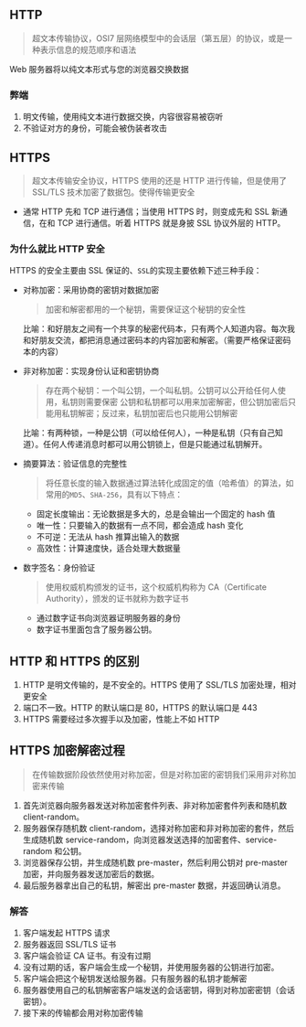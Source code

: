 ## HTTP

> 超文本传输协议，OSI7 层网络模型中的会话层（第五层）的协议，或是一种表示信息的规范顺序和语法

Web 服务器将以纯文本形式与您的浏览器交换数据

### 弊端

1. 明文传输，使用纯文本进行数据交换，内容很容易被窃听
2. 不验证对方的身份，可能会被伪装者攻击

## HTTPS

> 超文本传输安全协议，HTTPS 使用的还是 HTTP 进行传输，但是使用了 SSL/TLS 技术加密了数据包。使得传输更安全

- 通常 HTTP 先和 TCP 进行通信；当使用 HTTPS 时，则变成先和 SSL 新通信，在和 TCP 进行通信。听着 HTTPS 就是身披 SSL 协议外层的 HTTP。

### 为什么就比 HTTP 安全

HTTPS 的安全主要由 SSL 保证的、`SSL`的实现主要依赖下述三种手段：

- 对称加密：采用协商的密钥对数据加密

  > 加密和解密都用的一个秘钥，需要保证这个秘钥的安全性

  比喻：和好朋友之间有一个共享的秘密代码本，只有两个人知道内容。每次我和好朋友交流，都把消息通过密码本的内容加密和解密。（需要严格保证密码本的内容）

- 非对称加密：实现身份认证和密钥协商

  > 存在两个秘钥：一个叫公钥，一个叫私钥。公钥可以公开给任何人使用，私钥则需要保密
  > 公钥和私钥都可以用来加密解密，但公钥加密后只能用私钥解密；反过来，私钥加密后也只能用公钥解密

  比喻：有两种锁，一种是公钥（可以给任何人），一种是私钥（只有自己知道）。任何人传递消息时都可以用公钥锁上，但是只能通过私钥解开。

- 摘要算法：验证信息的完整性

  > 将任意长度的输入数据通过算法转化成固定的值（哈希值）的算法，如常用的`MD5`、`SHA-256`，具有以下特点：

  - 固定长度输出：无论数据是多大的，总是会输出一个固定的 hash 值
  - 唯一性：只要输入的数据有一点不同，都会造成 hash 变化
  - 不可逆：无法从 hash 推算出输入的数据
  - 高效性：计算速度快，适合处理大数据量

- 数字签名：身份验证
  > 使用权威机构颁发的证书，这个权威机构称为 CA（Certificate Authority），颁发的证书就称为数字证书
  - 通过数字证书向浏览器证明服务器的身份
  - 数字证书里面包含了服务器公钥。

## HTTP 和 HTTPS 的区别

1. HTTP 是明文传输的，是不安全的。HTTPS 使用了 SSL/TLS 加密处理，相对更安全
2. 端口不一致。HTTP 的默认端口是 80，HTTPS 的默认端口是 443
3. HTTPS 需要经过多次握手以及加密，性能上不如 HTTP

## HTTPS 加密解密过程

> 在传输数据阶段依然使用对称加密，但是对称加密的密钥我们采用非对称加密来传输

1. 首先浏览器向服务器发送对称加密套件列表、非对称加密套件列表和随机数 client-random。
2. 服务器保存随机数 client-random，选择对称加密和非对称加密的套件，然后生成随机数 service-random，向浏览器发送选择的加密套件、service-random 和公钥。
3. 浏览器保存公钥，并生成随机数 pre-master，然后利用公钥对 pre-master 加密，并向服务器发送加密后的数据。
4. 最后服务器拿出自己的私钥，解密出 pre-master 数据，并返回确认消息。

### 解答

1. 客户端发起 HTTPS 请求
2. 服务器返回 SSL/TLS 证书
3. 客户端会验证 CA 证书。有没有过期
4. 没有过期的话，客户端会生成一个秘钥，并使用服务器的公钥进行加密。
5. 客户端会把这个秘钥发送给服务器。只有服务器的私钥才能解密
6. 服务器使用自己的私钥解密客户端发送的会话密钥，得到对称加密密钥（会话密钥）。
7. 接下来的传输都会用对称加密传输
